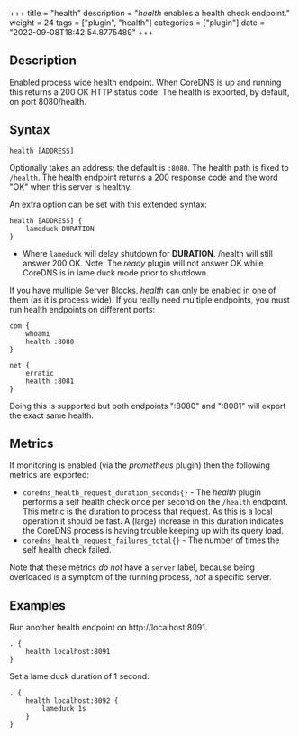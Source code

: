 +++
title = "health"
description = "*health* enables a health check endpoint."
weight = 24
tags = ["plugin", "health"]
categories = ["plugin"]
date = "2022-09-08T18:42:54.8775489"
+++

## Description

Enabled process wide health endpoint. When CoreDNS is up and running this returns a 200 OK HTTP
status code. The health is exported, by default, on port 8080/health.

## Syntax

~~~
health [ADDRESS]
~~~

Optionally takes an address; the default is `:8080`. The health path is fixed to `/health`. The
health endpoint returns a 200 response code and the word "OK" when this server is healthy.

An extra option can be set with this extended syntax:

~~~
health [ADDRESS] {
    lameduck DURATION
}
~~~

* Where `lameduck` will delay shutdown for **DURATION**. /health will still answer 200 OK.
  Note: The *ready* plugin will not answer OK while CoreDNS is in lame duck mode prior to shutdown.

If you have multiple Server Blocks, *health* can only be enabled in one of them (as it is process
wide). If you really need multiple endpoints, you must run health endpoints on different ports:

~~~ corefile
com {
    whoami
    health :8080
}

net {
    erratic
    health :8081
}
~~~

Doing this is supported but both endpoints ":8080" and ":8081" will export the exact same health.

## Metrics

If monitoring is enabled (via the *prometheus* plugin) then the following metrics are exported:

 * `coredns_health_request_duration_seconds{}` - The *health* plugin performs a self health check
    once per second on the `/health` endpoint. This metric is the duration to process that request.
    As this is a local operation it should be fast. A (large) increase in this
    duration indicates the CoreDNS process is having trouble keeping up with its query load.
 * `coredns_health_request_failures_total{}` - The number of times the self health check failed.

Note that these metrics *do not* have a `server` label, because being overloaded is a symptom of
the running process, *not* a specific server.

## Examples

Run another health endpoint on http://localhost:8091.

~~~ corefile
. {
    health localhost:8091
}
~~~

Set a lame duck duration of 1 second:

~~~ corefile
. {
    health localhost:8092 {
        lameduck 1s
    }
}
~~~
